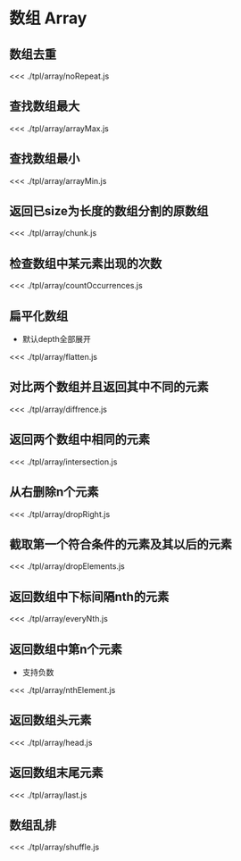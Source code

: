 # 数组 Array

## 数组去重

<<< ./tpl/array/noRepeat.js

## 查找数组最大

<<< ./tpl/array/arrayMax.js

## 查找数组最小

<<< ./tpl/array/arrayMin.js

## 返回已size为长度的数组分割的原数组

<<< ./tpl/array/chunk.js

## 检查数组中某元素出现的次数

<<< ./tpl/array/countOccurrences.js

## 扁平化数组

- 默认depth全部展开

<<< ./tpl/array/flatten.js

## 对比两个数组并且返回其中不同的元素

<<< ./tpl/array/diffrence.js

## 返回两个数组中相同的元素

<<< ./tpl/array/intersection.js

## 从右删除n个元素

<<< ./tpl/array/dropRight.js

## 截取第一个符合条件的元素及其以后的元素

<<< ./tpl/array/dropElements.js

## 返回数组中下标间隔nth的元素

<<< ./tpl/array/everyNth.js

## 返回数组中第n个元素
- 支持负数

<<< ./tpl/array/nthElement.js

## 返回数组头元素

<<< ./tpl/array/head.js

## 返回数组末尾元素

<<< ./tpl/array/last.js

## 数组乱排

<<< ./tpl/array/shuffle.js
